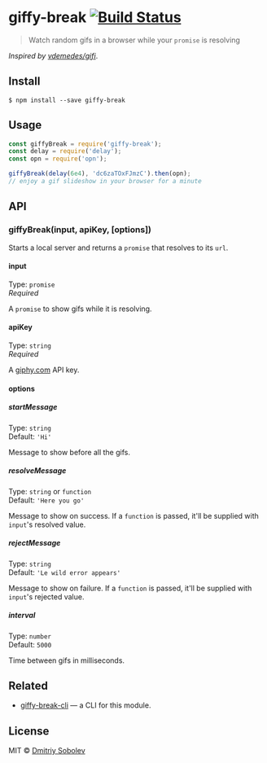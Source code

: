 # giffy-break [![Build Status](https://travis-ci.org/dsblv/giffy-break.svg?branch=master)](https://travis-ci.org/dsblv/giffy-break)

> Watch random gifs in a browser while your `promise` is resolving

*Inspired by [vdemedes/gifi](https://github.com/vdemedes/gifi)*.


## Install

```
$ npm install --save giffy-break
```


## Usage

```js
const giffyBreak = require('giffy-break');
const delay = require('delay');
const opn = require('opn');

giffyBreak(delay(6e4), 'dc6zaTOxFJmzC').then(opn);
// enjoy a gif slideshow in your browser for a minute
```


## API

### giffyBreak(input, apiKey, [options])

Starts a local server and returns a `promise` that resolves to its `url`.

#### input

Type: `promise`  
*Required*

A `promise` to show gifs while it is resolving.

#### apiKey

Type: `string`  
*Required*

A [giphy.com](//giphy.com/) API key.

#### options

##### startMessage

Type: `string`  
Default: `'Hi'`

Message to show before all the gifs.

##### resolveMessage

Type: `string` or `function`  
Default: `'Here you go'`

Message to show on success. If a `function` is passed, it'll be supplied with `input`'s resolved value.

##### rejectMessage

Type: `string`  
Default: `'Le wild error appears'`

Message to show on failure. If a `function` is passed, it'll be supplied with `input`'s rejected value.

##### interval

Type: `number`  
Default: `5000`

Time between gifs in milliseconds.


## Related

- [giffy-break-cli](https://github.com/dsblv/giffy-break-cli) — a CLI for this module.


## License

MIT © [Dmitriy Sobolev](http://github.com/dsblv)
